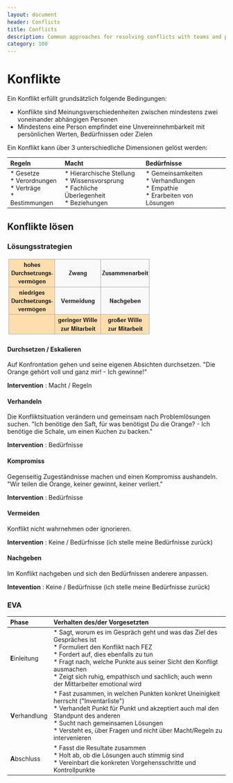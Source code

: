 ```yaml
---
layout: document
header: Conflicts
title: Conflicts
description: Common approaches for resolving conflicts with teams and peoples
category: 100
---
```


# Konflikte

Ein Konflikt erfüllt grundsätzlich folgende Bedingungen:

* Konflikte sind Meinungsverschiedenheiten zwischen mindestens zwei voneinander abhängigen Personen
* Mindestens eine Person empfindet eine Unvereinnehmbarkeit mit persönlichen Werten, Bedürfnissen oder Zielen

Ein Konflikt kann über 3 unterschiedliche Dimensionen gelöst werden:

| Regeln                                                            | Macht                                                                                              | Bedürfnisse                                                                           |
|:------------------------------------------------------------------|:---------------------------------------------------------------------------------------------------|:--------------------------------------------------------------------------------------|
| * Gesetze <br> * Verordnungen <br> * Verträge <br> * Bestimmungen | * Hierarchische Stellung <br> * Wissensvorsprung <br> * Fachliche Überlegenheit <br> * Beziehungen | * Gemeinsamkeiten <br> * Verhandlungen <br> * Empathie <br> * Erarbeiten von Lösungen |

## Konflikte lösen

### Lösungsstrategien

<div class="mb-4 mt-4">
<img class="border" src="../assets/img/documents/konfliktverhalten.jpg">
</div>

#### Durchsetzen / Eskalieren

Auf Konfrontation gehen und seine eigenen Absichten durchsetzen. "Die Orange gehört voll und ganz mir! - Ich gewinne!"

**Intervention** : Macht / Regeln

#### Verhandeln

Die Konfliktsituation verändern und gemeinsam nach Problemlösungen suchen. "Ich benötige den Saft, für was benötigst Du die Orange? - Ich benötige die Schale, um einen Kuchen zu backen."

**Intervention** : Bedürfnisse

#### Kompromiss

Gegenseitig Zugeständnisse machen und einen Kompromiss aushandeln. "Wir teilen die Orange, keiner gewinnt, keiner verliert."

**Intervention** : Bedürfnisse

#### Vermeiden

Konflikt nicht wahrnehmen oder ignorieren.

**Intervention** : Keine / Bedürfnisse (ich stelle meine Bedürfnisse zurück)

#### Nachgeben

Im Konflikt nachgeben und sich den Bedürfnissen anderere anpassen.

**Intevention** : Keine / Bedürfnisse (ich stelle meine Bedürfnisse zurück)

### EVA

| Phase           | Verhalten des/der Vorgesetzten                                                                                                                                                                                                                                                                                               |
|:----------------|:-----------------------------------------------------------------------------------------------------------------------------------------------------------------------------------------------------------------------------------------------------------------------------------------------------------------------------|
| **E**inleitung  | * Sagt, worum es im Gespräch geht und was das Ziel des Gespräches ist <br> * Formuliert den Konflikt nach FEZ <br> * Fordert auf, dies ebenfalls zu tun <br> * Fragt nach, welche Punkte aus seiner Sicht den Konfligt ausmachen <br> * Zeigt sich ruhig, empathisch und sachlich; auch wenn der Mittarbeiter emotional wird |
| **V**erhandlung | * Fast zusammen, in welchen Punkten konkret Uneinigkeit herrscht ("Inventarliste") <br> * Verhandelt Punkt für Punkt und akzeptiert auch mal den Standpunt des anderen <br> * Sucht nach gemeinsamen Lösungen <br> * Versteht es, über Fragen und nicht über Macht/Regeln zu intervenieren                                   |
| **A**bschluss   | * Fasst die Resultate zusammen <br> * Holt ab, ob die Lösungen auch stimmig sind <br> * Vereinbart die konkreten Vorgehensschritte und Kontrollpunkte                                                                                                                                                                        |
